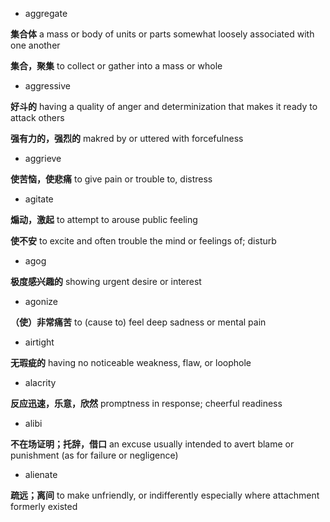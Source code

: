 - aggregate

**集合体** a mass or body of units or parts somewhat loosely associated with one another

**集合，聚集** to collect or gather into a mass or whole

- aggressive

**好斗的** having a quality of anger and determinization that makes it ready to attack others

**强有力的，强烈的** makred by or uttered with forcefulness

- aggrieve

**使苦恼，使悲痛** to give pain or trouble to, distress

- agitate

**煽动，激起** to attempt to arouse public feeling

**使不安** to excite and often trouble the mind or feelings of; disturb

- agog

**极度感兴趣的** showing urgent desire or interest

- agonize

**（使）非常痛苦** to (cause to) feel deep sadness or mental pain

- airtight

**无瑕疵的** having no noticeable weakness, flaw, or loophole

- alacrity

**反应迅速，乐意，欣然** promptness in response; cheerful readiness

- alibi

**不在场证明；托辞，借口** an excuse usually intended to avert blame or punishment (as for failure or negligence)

- alienate

**疏远；离间** to make unfriendly, or indifferently especially where attachment formerly existed